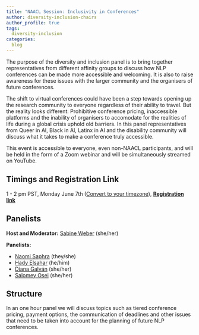 ```yaml
---
title: "NAACL Session: Inclusivity in Conferences"
author: diversity-inclusion-chairs
author_profile: true
tags:
  diversity-inclusion
categories:
  blog
---
```


The purpose of the diversity and inclusion panel is to bring together representatives from different affinity groups to discuss how NLP conferences can be made more accessible and welcoming. It is also to raise awareness for these issues with the larger community and the organisers of future conferences.

The shift to virtual conferences could have been a step towards opening up the research community to everyone regardless of their ability to travel. But the reality looks different: Prohibitive conference pricing, inaccessible platforms and the inability of organisers to accomodate for the realities of life during a global crisis uphold old barriers. In this panel representatives from Queer in AI, Black in AI, Latinx in AI and the disability community will discuss what it takes to make a conference truly accessible. 

This event is accessible to everyone, even non-NAACL participants, and will be held in the form of a Zoom webinar and will be simultaneously streamed on YouTube. 


## **Timings and Registration Link**

1 - 2 pm PST, Monday June 7th ([Convert to your timezone](https://dateful.com/eventlink/2775598536)), **[Registration link](https://us02web.zoom.us/webinar/register/WN_44wmsiHESU-DM73VR2o6bg)**


## **Panelists**

**Host and Moderator:** [Sabine Weber](https://homepages.inf.ed.ac.uk/s1782911/index.html) (she/her)

**Panelists:**

*   [Naomi Saphra](http://nsaphra.github.io/) (they/she)
*   [Hady Elsahar](https://www.hadyelsahar.io/) (he/him)
*   [Diana Galván](https://dianags.github.io/) (she/her)
*   [Salomey Osei](https://gh.linkedin.com/in/salomey-osei-4b08a5b8) (she/her)


## Structure

In an one hour panel we will discuss topics such as tiered conference pricing, payment options, the communication of deadlines and other issues that need to be taken into account for the planning of future NLP conferences. 